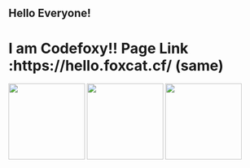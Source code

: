 </head><body><h2 id="hello-everyone-">Hello Everyone!</h2>
<h1 id="i-am-codefoxy-">I am Codefoxy!! 
Page Link :https://hello.foxcat.cf/ (same)</h1>
<p></p><div>
    <img height="150em" src="https://github-readme-stats.vercel.app/api?username=CodeFoxy-Github&amp;count_private=true&amp;show_icons=true&amp;theme=vue-dark&amp;include_all_commits=true&amp;hide=stars">
    <img height="150em" src="https://github-readme-stats.vercel.app/api/top-langs/?username=CodeFoxy-Github&amp;layout=compact&amp;theme=vue-dark">
    <img height="150em" src="https://github-readme-streak-stats.herokuapp.com/?user=CodeFoxy-Github&amp;layout=compact&amp;theme=vue-dark">
</div><br><p></p>
</body></html>
